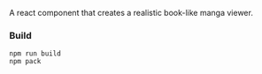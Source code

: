 
A react component that creates a realistic book-like manga viewer.

### Build

```
npm run build
npm pack
```
